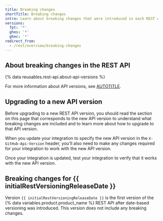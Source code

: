 ```yaml
---
title: Breaking changes
shortTitle: Breaking changes
intro: Learn about breaking changes that were introduced in each REST API version.
versions:
  fpt: '*'
  ghes: '*'
  ghec: '*'
redirect_from:
  - /rest/overview/breaking-changes
---
```


## About breaking changes in the REST API

{% data reusables.rest-api.about-api-versions %}

For more information about API versions, see [AUTOTITLE](/rest/overview/api-versions).

## Upgrading to a new API version

Before upgrading to a new REST API version, you should read the section on this page that corresponds to the new API version to understand what breaking changes are included and to learn more about how to upgrade to that API version.

When you update your integration to specify the new API version in the `X-GitHub-Api-Version` header, you'll also need to make any changes required for your integration to work with the new API version.

Once your integration is updated, test your integration to verify that it works with the new API version.

## Breaking changes for {{ initialRestVersioningReleaseDate }}

Version `{{ initialRestVersioningReleaseDate }}` is the first version of the {% data variables.product.product_name %} REST API after date-based versioning was introduced. This version does not include any breaking changes.
